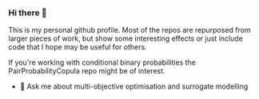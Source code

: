 ### Hi there 👋

This is my personal github profile. Most of the repos are repurposed from larger pieces of work, but show some interesting effects or just include code that I hope may be useful for others. 

If you're working with conditional binary probabilities the PairProbabilityCopula repo might be of interest.

- 💬 Ask me about multi-objective optimisation and surrogate modelling 

<!--
**John-H-B/John-H-B** is a ✨ _special_ ✨ repository because its `README.md` (this file) appears on your GitHub profile.

Here are some ideas to get you started:

- 🔭 I’m currently working on ...
- 🌱 I’m currently learning ...
- 👯 I’m looking to collaborate on ...
- 🤔 I’m looking for help with ...
- 💬 Ask me about ...
- 📫 How to reach me: ...
- 😄 Pronouns: ...
- ⚡ Fun fact: ...
-->
